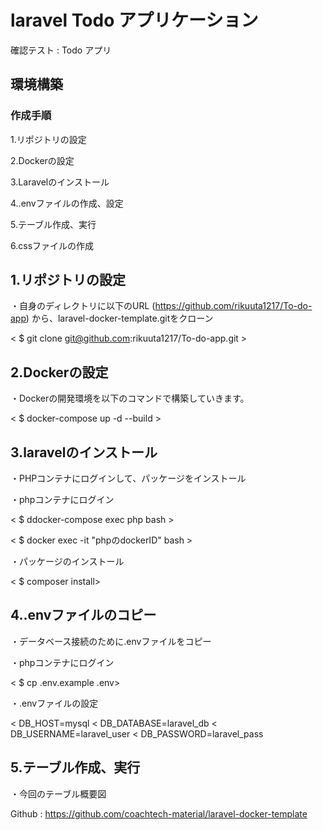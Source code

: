 # laravel Todo アプリケーション
確認テスト : Todo アプリ

## 環境構築


### 作成手順
1.リポジトリの設定 

2.Dockerの設定

3.Laravelのインストール

4..envファイルの作成、設定

5.テーブル作成、実行

6.cssファイルの作成

## 1.リポジトリの設定

・自身のディレクトリに以下のURL (https://github.com/rikuuta1217/To-do-app) から、laravel-docker-template.gitをクローン

< $ git clone git@github.com:rikuuta1217/To-do-app.git >

## 2.Dockerの設定

・Dockerの開発環境を以下のコマンドで構築していきます。

< $ docker-compose up -d --build >

## 3.laravelのインストール

・PHPコンテナにログインして、パッケージをインストール

・phpコンテナにログイン

< $ ddocker-compose exec php bash >

< $ docker exec -it "phpのdockerID" bash >

・パッケージのインストール

< $ composer install>

## 4..envファイルのコピー

・データベース接続のために.envファイルをコピー

・phpコンテナにログイン

< $ cp .env.example .env>

・.envファイルの設定

< DB_HOST=mysql
< DB_DATABASE=laravel_db
< DB_USERNAME=laravel_user
< DB_PASSWORD=laravel_pass

## 5.テーブル作成、実行

・今回のテーブル概要図







Github : https://github.com/coachtech-material/laravel-docker-template


